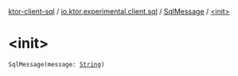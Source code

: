 [ktor-client-sql](../../index.md) / [io.ktor.experimental.client.sql](../index.md) / [SqlMessage](index.md) / [&lt;init&gt;](./-init-.md)

# &lt;init&gt;

`SqlMessage(message: `[`String`](https://kotlinlang.org/api/latest/jvm/stdlib/kotlin/-string/index.html)`)`